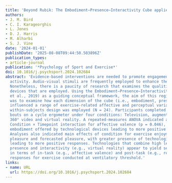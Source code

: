 ```yaml
---
title: 'Beyond Rubik: The Embodiment–Presence–Interactivity Cube applied to exercise'
authors:
- J. M. Bird
- C. I. Karageorghis
- L. Jones
- D. J. Harris
- M. Alharbi
- S. J. Vine
date: '2024-01-01'
publishDate: '2025-08-08T09:44:50.503896Z'
publication_types:
- article-journal
publication: '*Psychology of Sport and Exercise*'
doi: 10.1016/j.psychsport.2024.102684
abstract: 'Evidence-based interventions are needed to promote engagement in physical
  activity. Audio-visual stimuli are frequently employed to enhance the exercise experience.
  Nonetheless, there is a paucity of research that examines the qualities of technological
  devices that are employed. Using the Embodiment–Presence–Interactivity Cube (Flavián
  et al., 2019) as a guiding conceptual framework, the aim of this registered report
  was to examine how each dimension of the cube (i.e., embodiment, presence and interactivity)
  influenced a range of exercise-related affective and perceptual variables. A counterbalanced
  within-subjects design was employed (N = 24). Participants completed 20-min exercise
  bouts on a cycle ergometer under four conditions: Television, augmented reality,
  360° video and virtual reality. A repeated-measures ANOVA indicated a significant
  Condition × Timepoint interaction for affective valence (p = 0.046), with greater
  embodiment offered by technological devices leading to more positive responses.
  Analyses also indicated main effects of condition for exercise enjoyment, remembered
  pleasure and forecasted pleasure, with greater presence of technological devices
  leading to more positive responses. Technologies that combine high levels of embodiment,
  presence and interactivity (e.g., virtual reality) appear to yield several benefits
  in terms of in-task (e.g., affective valence) and post-task (e.g., remembered pleasure)
  responses for exercise conducted at ventilatory threshold.'
links:
- name: URL
  url: https://doi.org/10.1016/j.psychsport.2024.102684
---
```


